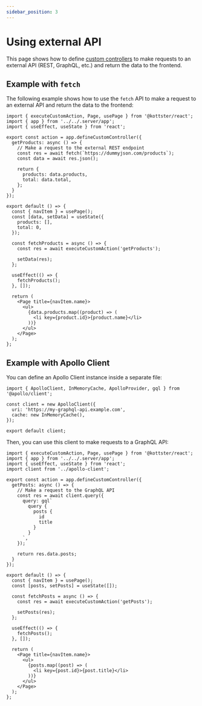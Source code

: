 ```yaml
---
sidebar_position: 3
---
```


# Using external API

This page shows how to define [custom controllers](/custom-pages/api#custom-controller) to make requests to an external API (REST, GraphQL, etc.) and return the data to the frontend.

## Example with `fetch`

The following example shows how to use the `fetch` API to make a request to an external API and return the data to the frontend:

```tsx title="app/routes/my-custom-page.jsx"
import { executeCustomAction, Page, usePage } from '@kottster/react';
import { app } from '../../.server/app';
import { useEffect, useState } from 'react';

export const action = app.defineCustomController({
  getProducts: async () => {
    // Make a request to the external REST endpoint
    const res = await fetch(`https://dummyjson.com/products`);
    const data = await res.json();

    return {
      products: data.products,
      total: data.total,
    };
  }
});

export default () => {
  const { navItem } = usePage();
  const [data, setData] = useState({
    products: [],
    total: 0,
  });

  const fetchProducts = async () => {
    const res = await executeCustomAction('getProducts');

    setData(res);
  };

  useEffect(() => {
    fetchProducts();
  }, []);

  return (
    <Page title={navItem.name}>
      <ul>
        {data.products.map((product) => (
          <li key={product.id}>{product.name}</li>
        ))}
      </ul>
    </Page>
  );
};
```

## Example with Apollo Client

You can define an Apollo Client instance inside a separate file:

```tsx title="app/apollo-client.js"
import { ApolloClient, InMemoryCache, ApolloProvider, gql } from '@apollo/client';

const client = new ApolloClient({
  uri: 'https://my-graphql-api.example.com',
  cache: new InMemoryCache(),
});

export default client;
```

Then, you can use this client to make requests to a GraphQL API:

```tsx title="app/routes/my-custom-page.jsx"
import { executeCustomAction, Page, usePage } from '@kottster/react';
import { app } from '../../.server/app';
import { useEffect, useState } from 'react';
import client from '../apollo-client';

export const action = app.defineCustomController({
  getPosts: async () => {
    // Make a request to the GraphQL API
    const res = await client.query({
      query: gql`
        query {
          posts {
            id
            title
          }
        }
      `,
    });

    return res.data.posts;
  }
});

export default () => {
  const { navItem } = usePage();
  const [posts, setPosts] = useState([]);

  const fetchPosts = async () => {
    const res = await executeCustomAction('getPosts');

    setPosts(res);
  };

  useEffect(() => {
    fetchPosts();
  }, []);

  return (
    <Page title={navItem.name}>
      <ul>
        {posts.map((post) => (
          <li key={post.id}>{post.title}</li>
        ))}
      </ul>
    </Page>
  );
};
```
